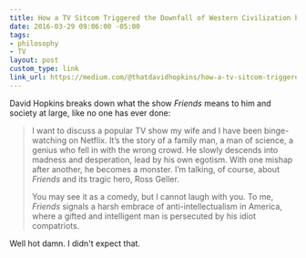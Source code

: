 ```yaml
---
title: How a TV Sitcom Triggered the Downfall of Western Civilization by David Hopkins
date: 2016-03-29 09:06:00 -05:00
tags:
- philosophy
- TV
layout: post
custom_type: link
link_url: https://medium.com/@thatdavidhopkins/how-a-tv-sitcom-triggered-the-downfall-of-western-civilization-336e8ccf7dd0
---
```


David Hopkins breaks down what the show *Friends* means to him and society at large, like no one has ever done:

> I want to discuss a popular TV show my wife and I have been binge-watching on Netflix. It’s the story of a family man, a man of science, a genius who fell in with the wrong crowd. He slowly descends into madness and desperation, lead by his own egotism. With one mishap after another, he becomes a monster. I’m talking, of course, about *Friends* and its tragic hero, Ross Geller.
>
> You may see it as a comedy, but I cannot laugh with you. To me, *Friends* signals a harsh embrace of anti-intellectualism in America, where a gifted and intelligent man is persecuted by his idiot compatriots.

Well hot damn. I didn't expect that.
